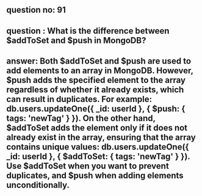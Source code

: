 
      
## question no: 91

## question : What is the difference between $addToSet and $push in MongoDB?

## answer: Both $addToSet and $push are used to add elements to an array in MongoDB. However, $push adds the specified element to the array regardless of whether it already exists, which can result in duplicates. For example: db.users.updateOne({ _id: userId }, { $push: { tags: 'newTag' } }). On the other hand, $addToSet adds the element only if it does not already exist in the array, ensuring that the array contains unique values: db.users.updateOne({ _id: userId }, { $addToSet: { tags: 'newTag' } }). Use $addToSet when you want to prevent duplicates, and $push when adding elements unconditionally.
      